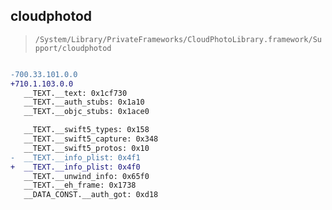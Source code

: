 ## cloudphotod

> `/System/Library/PrivateFrameworks/CloudPhotoLibrary.framework/Support/cloudphotod`

```diff

-700.33.101.0.0
+710.1.103.0.0
   __TEXT.__text: 0x1cf730
   __TEXT.__auth_stubs: 0x1a10
   __TEXT.__objc_stubs: 0x1ace0

   __TEXT.__swift5_types: 0x158
   __TEXT.__swift5_capture: 0x348
   __TEXT.__swift5_protos: 0x10
-  __TEXT.__info_plist: 0x4f1
+  __TEXT.__info_plist: 0x4f0
   __TEXT.__unwind_info: 0x65f0
   __TEXT.__eh_frame: 0x1738
   __DATA_CONST.__auth_got: 0xd18

```
